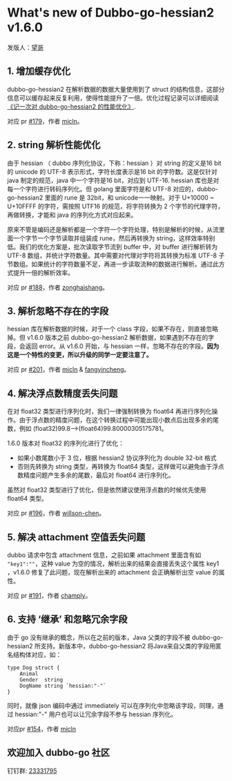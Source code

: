 # What's new of Dubbo-go-hessian2 v1.6.0

发版人：[望哥](https://github.com/wongoo)

## 1. 增加缓存优化

dubbo-go-hessian2 在解析数据的数据大量使用到了 struct 的结构信息，这部分信息可以缓存起来反复利用，使得性能提升了一倍。优化过程记录可以详细阅读[《记一次对 dubbo-go-hessian2 的性能优化》](https://mp.weixin.qq.com/s/ouVxldQAt0_4BET7srjJ6Q).

对应 pr [#179](https://github.com/apache/dubbo-go-hessian2/pull/179)，作者 [micln](https://github.com/micln)。

## 2. string 解析性能优化

由于 hessian （ dubbo 序列化协议，下称：hessian ）对 string 的定义是16 bit 的 unicode 的 UTF-8 表示形式，字符长度表示是16 bit 的字符数。这是仅针对 java 制定的规范，java 中一个字符是16 bit，对应到 UTF-16. hessian 库也是对每一个字符进行转码序列化。但 golang 里面字符是和 UTF-8 对应的，dubbo-go-hessian2 里面的 rune 是 32bit，和 unicode一一映射。对于 U+10000 ~ U+10FFFF 的字符，需按照 UTF16 的规范，将字符转换为 2 个字节的代理字符，再做转换，才能和 java 的序列化方式对应起来。 

原来不管是编码还是解析都是一个字符一个字符处理，特别是解析的时候，从流里面一个字节一个字节读取并组装成 rune，然后再转换为 string，这样效率特别低。我们的优化方案是，批次读取字节流到 buffer 中，对 buffer 进行解析转为 UTF-8 数组，并统计字符数量。其中需要对代理对字符将其转换为标准 UTF-8 子节数组。如果统计的字符数量不足，再进一步读取流种的数据进行解析。通过此方式提升一倍的解析效率。


对应 pr [#188](https://github.com/apache/dubbo-go-hessian2/pull/188)，作者 [zonghaishang](https://github.com/zonghaishang)。

## 3. 解析忽略不存在的字段

hessian 库在解析数据的时候，对于一个 class 字段，如果不存在，则直接忽略掉。但 v1.6.0 版本之前 dubbo-go-hessian2 解析数据，如果遇到不存在的字段，会返回 error。从 v1.6.0 开始，与 hessian 一样，忽略不存在的字段。**因为这是一个特性的变更，所以升级的同学一定要注意了。**

对应 pr [#201](https://github.com/apache/dubbo-go-hessian2/pull/201)，作者 [micln](https://github.com/micln) &
[fangyincheng](https://github.com/fangyincheng)。

## 4. 解决浮点数精度丢失问题

在对 float32 类型进行序列化时，我们一律强制转换为 float64 再进行序列化操作。由于浮点数的精度问题，在这个转换过程中可能出现小数点后出现多余的尾数，例如 (float32)99.8-->(float64)99.80000305175781。

1.6.0 版本对 float32 的序列化进行了优化：

- 如果小数尾数小于 3 位，根据 hessian2 协议序列化为 double 32-bit 格式
- 否则先转换为 string 类型，再转换为 float64 类型，这样做可以避免由于浮点数精度问题产生多余的尾数，最后对 float64 进行序列化。

虽然对 float32 类型进行了优化，但是依然建议使用浮点数的时候优先使用 float64 类型。


对应 pr [#196](https://github.com/apache/dubbo-go-hessian2/pull/196)，作者 [willson-chen](https://github.com/willson-chen)。


## 5. 解决 attachment 空值丢失问题

dubbo 请求中包含 attachment 信息，之前如果 attachment 里面含有如 ``"key1":""``，这种 value 为空的情况，解析出来的结果会直接丢失这个属性 key1 ，v1.6.0 修复了此问题，现在解析出来的 attachment 会正确解析出空 value 的属性。


对应 pr [#191](https://github.com/apache/dubbo-go-hessian2/pull/191)，作者 [champly](https://github.com/champly)。

## 6. 支持 ‘继承’ 和忽略冗余字段

由于 go 没有继承的概念，所以在之前的版本，Java 父类的字段不被 dubbo-go-hessian2 所支持。新版本中，dubbo-go-hessian2 将Java来自父类的字段用匿名结构体对应，如：

```
type Dog struct {
    Animal
    Gender  string
    DogName string `hessian:"-"`
}
```

同时，就像 json 编码中通过 immediately 可以在序列化中忽略该字段，同理，通过 hessian:"-" 用户也可以让冗余字段不参与 hessian 序列化。

对应pr [#154](https://github.com/apache/dubbo-go-hessian2/pull/154)，作者 [micln](https://github.com/micln)

## 欢迎加入 dubbo-go 社区
钉钉群: [23331795](https://dubbogo.github.io/dubbo-go-website/img/dubbo-go-group.jpg)